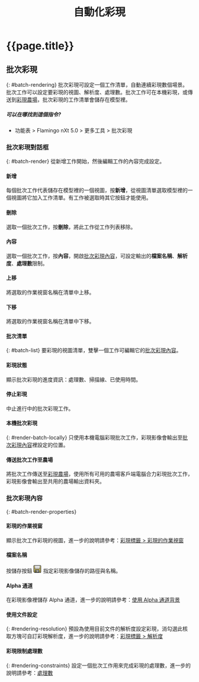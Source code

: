﻿---
title: 自動化彩現
---

# {{page.title}}


## 批次彩現
{: #batch-rendering}
批次彩現可設定一個工作清單，自動連續彩現數個場景。批次工作可以設定要彩現的視圖、解析度、處理數。批次工作可在本機彩現，或傳送到[彩現農場](render-farm.html)，批次彩現的工作清單會儲存在模型裡。

##### 可以在哪找到這個指令?

 * 功能表 > Flamingo nXt 5.0 > 更多工具 > 批次彩現

### 批次彩現對話框
{: #batch-render}
從新增工作開始，然後編輯工作的內容完成設定。

#### 新增
每個批次工作代表儲存在模型裡的一個視圖，按**新增**，從視圖清單選取模型裡的一個視圖將它加入工作清單。有工作被選取時其它按鈕才能使用。

#### 刪除
選取一個批次工作，按**刪除**，將此工作從工作列表移除。

#### 內容
選取一個批次工作，按**內容**，開啟[批次彩現內容](#batch-render-properties)，可設定輸出的**檔案名稱**、**解析度**、**處理數**限制。

#### 上移
將選取的作業視窗名稱在清單中上移。

#### 下移
將選取的作業視窗名稱在清單中下移。

#### 批次清單
{: #batch-list}
要彩現的視圖清單，雙擊一個工作可編輯它的[批次彩現內容](#batch-render-properties)。

#### 彩現狀態
顯示批次彩現的進度資訊：處理數、掃描線、已使用時間。

####  停止彩現
中止進行中的批次彩現工作。

#### 本機批次彩現
{: #render-batch-locally}
只使用本機電腦彩現批次工作，彩現影像會輸出至[批次彩現內容](#batch-render-properties)裡設定的位置。

####  傳送批次工作至農場
將批次工作傳送至[彩現農場](render-farm.html)，使用所有可用的農場客戶端電腦合力彩現批次工作，彩現影像會輸出至共用的農場輸出資料夾。

### 批次彩現內容
{: #batch-render-properties}

#### 彩現的作業視窗
顯示批次工作彩現的視圖，進一步的說明請參考：[彩現標籤 > 彩現的作業視窗](render-tab.html#viewtorender)

#### 檔案名稱
按儲存按鈕 ![images/saveimageas.png](images/saveimageas.png) 指定彩現影像儲存的路徑與名稱。

#### Alpha 通道
在彩現影像裡儲存 Alpha 通道，進一步的說明請參考：[使用 Alpha 通道背景](environment-tab.html#alpha)

#### 使用文件設定
{: #rendering-resolution}
預設為使用目前文件的解析度設定彩現，消勾選此核取方塊可自訂彩現解析度，進一步的說明請參考：[彩現標籤 > 解析度](render-tab.html#resolution)

#### 彩現限制處理數
{: #rendering-constraints}
設定一個批次工作用來完成彩現的處理數，進一步的說明請參考：[處理數](documentproperties-flamingo.html#number-of-passes)

<!-- TODO: Flamingo nXt 5 runs from the RDK.  The need to Flamingo Automate render is not clear.  What is needed to run animations with nxt right now? Alpha channel This needs to be investigated. The rest of this section is commented out.-->

<!-- Commented out until automated render can be determined

## Animations
{: #animation}
There are two ways to create animations in Rhino.  Animations can be configured using [Rhino's Animation toolbar](http://docs.mcneel.com/rhino/5/help/en-us/index.htm#commands/animation.htm) or using the [Bongo](http://bongo.rhino3d.com/) animation plugin.

##### To submit an animation job to the render farm
1. Run the [FlamingoNXtAutomateRender](automate-rendering.html#flamingonxtautomaterender) command.
1. In the Configure Automated Render Command dialog, select **Render to farm**.
&#160;
Specify the Job name,and click the OK button.
&#160;
Set a type of animation from Rhino's Animation setup toolbar. Select Render Full as the Capture method.
&#160;
Record the animation from the Animation toolbar. The render jobs will be sent to Render Farm.
&#160;
When the jobs are finished in Render Farm, run the FlamingoNXtAutomateRender command again and select all the jobs in the dialog.
&#160;
Click the Copy selected files to specified output folder button and select a folder where all the render images will be copied to.


## FlamingoNXtAutomateRender command
{: #flamingonxtautomaterender}


## Configure Automated Render Command

### Enabled
Redirects the default **Render** command to use the **Render Farm**.

### Use default render dialog
Resets the **Render** command to render directly instead of to the farm.

### Number of render passes to render
Specifies the number of render passes.

### Render to farm
Redirects the **Render** command to render to the farm.

### Job name
Specifies the **Render Farm**  [Job name](automate-rendering.html#job-name).

## Render constraints

### Number of render passes to render
Specifies the [number of passes](documentproperties-flamingo.html#number-of-passes).

### Save alpha channel
Saves the [alpha channel](render-window.html#save-with-alpha-channel) background.
-->

